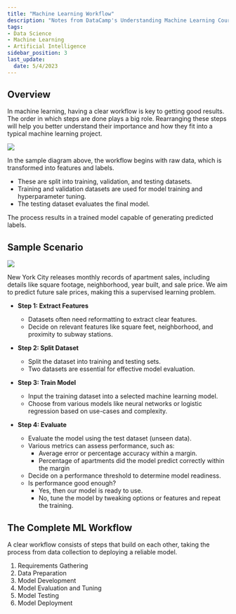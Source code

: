 ```yaml
---
title: "Machine Learning Workflow"
description: "Notes from DataCamp's Understanding Machine Learning Course"
tags: 
- Data Science
- Machine Learning
- Artificial Intelligence
sidebar_position: 3
last_update:
  date: 5/4/2023
---
```


## Overview 

In machine learning, having a clear workflow is key to getting good results. The order in which steps are done plays a big role. Rearranging these steps will help you better understand their importance and how they fit into a typical machine learning project.

<div class='img-center'>

![](/img/docs/ml-worklow-diagram-detailed.png)

</div>

In the sample diagram above, the workflow begins with raw data, which is transformed into features and labels. 

- These are split into training, validation, and testing datasets. 
- Training and validation datasets are used for model training and hyperparameter tuning.
- The testing dataset evaluates the final model. 

The process results in a trained model capable of generating predicted labels.


## Sample Scenario

<div class='img-center'>

![](/img/docs/ml-workflow-nyc.png)

</div>

New York City releases monthly records of apartment sales, including details like square footage, neighborhood, year built, and sale price. We aim to predict future sale prices, making this a supervised learning problem.

- **Step 1: Extract Features**

    - Datasets often need reformatting to extract clear features.
    - Decide on relevant features like square feet, neighborhood, and proximity to subway stations.

- **Step 2: Split Dataset**

    - Split the dataset into training and testing sets.
    - Two datasets are essential for effective model evaluation.

- **Step 3: Train Model**

    - Input the training dataset into a selected machine learning model.
    - Choose from various models like neural networks or logistic regression based on use-cases and complexity.

- **Step 4: Evaluate**

    - Evaluate the model using the test dataset (unseen data).
    - Various metrics can assess performance, such as:
        - Average error or percentage accuracy within a margin.
        - Percentage of apartments did the model predict correctly within the margin
    - Decide on a performance threshold to determine model readiness.
    - Is performance good enough?
        - Yes, then our model is ready to use.
        - No, tune the model by tweaking options or features and repeat the training.


## The Complete ML Workflow

A clear workflow consists of steps that build on each other, taking the process from data collection to deploying a reliable model.

1. Requirements Gathering  
2. Data Preparation  
3. Model Development  
4. Model Evaluation and Tuning  
5. Model Testing  
6. Model Deployment  
